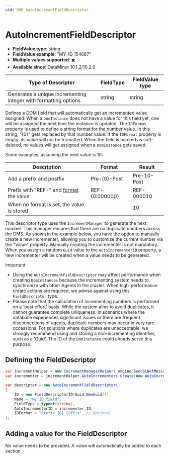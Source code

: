 ```yaml
---
uid: DOM_AutoIncrementFieldDescriptor
---
```


# AutoIncrementFieldDescriptor

- **FieldValue type**: string
- **FieldValue example**: "MY_ID_154687"
- **Multiple values supported**: :heavy_multiplication_x:
- **Available since**: DataMiner 10.1.2/10.2.0

| Type of Descriptor | FieldType | FieldValue type |
|--------------------|-----------|-----------------|
| Generates a unique incrementing integer with formatting options | string | string |

Defines a DOM field that will automatically get an incremented value assigned. When a `DomInstance` does not have a value for this field yet, one will be assigned the next time the instance is updated. The `IDFormat` property is used to define a string format for the number value. In this string, "{0}" gets replaced by that number value. If the `IDFormat` property is empty, its value will not be formatted. When the field is marked as soft-deleted, no values will get assigned when a `DomInstance` gets saved.

Some examples, assuming the next value is 10:

| Description | Format | Result |
|---|---|---|
| Add a prefix and postfix | Pre-{0}-Post | Pre-10-Post |
| Prefix with "REF-" and [format](https://learn.microsoft.com/en-us/dotnet/standard/base-types/custom-numeric-format-strings) the value | REF-{0:000000} | REF-000010 |
| When no format is set, the value is stored | | 10 |

This descriptor type uses the `IncrementManager` to generate the next number. This manager ensures that there are no duplicate numbers across the DMS. As shown in the example below, you have the option to manually create a new incrementer, allowing you to customize the current number via the "Value" property. Manually creating the incrementer is not mandatory. When you assign a random `Guid` value to the `AutoIncrementerID` property, a new incrementer will be created when a value needs to be generated.

> [!IMPORTANT]
> - Using the `AutoIncrementFieldDescriptor` may affect performance when creating `DomInstances` because the incrementing system needs to synchronize with other Agents in the cluster. When high-performance create actions are required, we advise against using this `FieldDescriptor` type.
> - Please note that the calculation of incrementing numbers is performed on a 'best effort' basis. While the system aims to avoid duplicates, it cannot guarantee complete uniqueness. In scenarios where the database experiences significant issues or there are frequent disconnections of agents, duplicate numbers may occur in very rare occassions. For solutions where duplicates are unacceptable, we strongly recommend using and storing a non-incrementing identifier, such as a 'Guid'. The ID of the `DomInstance` could already serve this purpose.

## Defining the FieldDescriptor

```csharp
var incrementHelper = new IncrementManagerHelper(_engine.SendSLNetMessages);
var incrementer = incrementHelper.AutoIncrementers.Create(new AutoIncrementer());

var descriptor = new AutoIncrementFieldDescriptor()
{
    ID = new FieldDescriptorID(Guid.NewGuid()),
    Name = "My ID field",
    FieldType = typeof(string),
    AutoIncrementerID = incrementer.ID,
    IDFormat = "Prefix_{0}_Suffix", // Optional
};
```

## Adding a value for the FieldDescriptor

No value needs to be provided. A value will automatically be added to each section.

